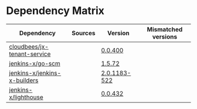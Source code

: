 # Dependency Matrix

Dependency | Sources | Version | Mismatched versions
---------- | ------- | ------- | -------------------
[cloudbees/jx-tenant-service](https://github.com/cloudbees/jx-tenant-service) |  | [0.0.400](https://github.com/cloudbees/jx-tenant-service/releases/tag/v0.0.400) | 
[jenkins-x/go-scm](https://github.com/jenkins-x/go-scm) |  | [1.5.72]() | 
[jenkins-x/jenkins-x-builders](https://github.com/jenkins-x/jenkins-x-builders) |  | [2.0.1183-522]() | 
[jenkins-x/lighthouse](https://github.com/jenkins-x/lighthouse) |  | [0.0.432]() | 

